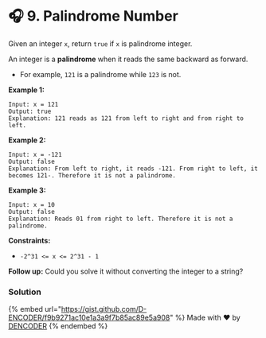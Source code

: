 # 🎧 9. Palindrome Number

Given an integer `x`, return `true` if `x` is palindrome integer.

An integer is a **palindrome** when it reads the same backward as forward.

* For example, `121` is a palindrome while `123` is not.

&#x20;

**Example 1:**

```
Input: x = 121
Output: true
Explanation: 121 reads as 121 from left to right and from right to left.
```

**Example 2:**

```
Input: x = -121
Output: false
Explanation: From left to right, it reads -121. From right to left, it becomes 121-. Therefore it is not a palindrome.
```

**Example 3:**

```
Input: x = 10
Output: false
Explanation: Reads 01 from right to left. Therefore it is not a palindrome.
```

&#x20;

**Constraints:**

* `-2^31 <= x <= 2^31 - 1`

&#x20;

**Follow up:** Could you solve it without converting the integer to a string?

### Solution

{% embed url="https://gist.github.com/D-ENCODER/f9b9271ac10e1a3a9f7b85ac89e5a908" %}
Made with :heart: by [DENCODER](https://app.gitbook.com/u/nQEV84dGPbaL2Fg2wXrVeKkTz193)
{% endembed %}

